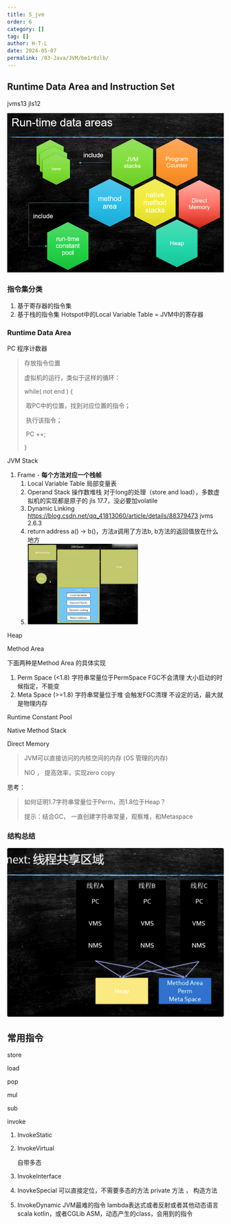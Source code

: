 ```yaml
---
title: 5_jvm
order: 6
category: []
tag: []
author: H·T·L
date: 2024-05-07
permalink: /03-Java/JVM/be1r0zlb/
---
```

## Runtime Data Area and Instruction Set



jvms13   jls12

![image-20210708200033777](img/image-20210708200033777.png)

### 指令集分类

1. 基于寄存器的指令集
2. 基于栈的指令集
   Hotspot中的Local Variable Table = JVM中的寄存器

### Runtime Data Area

PC  程序计数器

> 存放指令位置
>
> 虚拟机的运行，类似于这样的循环：
>
> while( not end ) {
>
> ​	取PC中的位置，找到对应位置的指令；
>
> ​	执行该指令；
>
> ​	PC ++;
>
> }

JVM Stack

1. Frame - **每个方法对应一个栈帧**
   1. Local Variable Table  局部变量表
   2. Operand Stack  操作数堆栈
      对于long的处理（store and load），多数虚拟机的实现都是原子的
      jls 17.7，没必要加volatile
   3. Dynamic Linking
      https://blog.csdn.net/qq_41813060/article/details/88379473 
      jvms 2.6.3
   4. return address
      a() -> b()，方法a调用了方法b, b方法的返回值放在什么地方
   5. <img src="./img/image-20240123155646114.png" alt="image-20240123155646114" style="zoom: 25%;" />

Heap

Method Area

下面两种是Method Area 的具体实现

1. Perm Space (<1.8)
   字符串常量位于PermSpace
   FGC不会清理
   大小启动的时候指定，不能变
2. Meta Space (>=1.8)
   字符串常量位于堆
   会触发FGC清理
   不设定的话，最大就是物理内存

Runtime Constant Pool

Native Method Stack

Direct Memory

> JVM可以直接访问的内核空间的内存 (OS 管理的内存)
>
> NIO ， 提高效率，实现zero copy

思考：

> 如何证明1.7字符串常量位于Perm，而1.8位于Heap？
>
> 提示：结合GC， 一直创建字符串常量，观察堆，和Metaspace

### 结构总结

![](./img/image-20240123145910579.png)





## 常用指令

store

load

pop

mul

sub

invoke

1. InvokeStatic

2. InvokeVirtual

   自带多态

3. InvokeInterface

4. InovkeSpecial
   可以直接定位，不需要多态的方法
   private 方法 ， 构造方法

5. InvokeDynamic
   JVM最难的指令
   lambda表达式或者反射或者其他动态语言scala kotlin，或者CGLib ASM，动态产生的class，会用到的指令

















